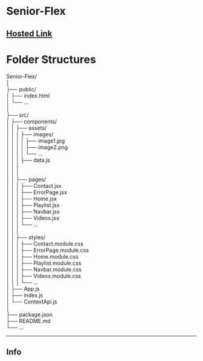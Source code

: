 <h1>Senior-Flex</h1>
<a href="https://senior-flex-kratin.vercel.app/"><h2>Hosted Link</h2></a>
<h1>Folder Structures</h1>
Senior-Flex/ <br/>
│<br/>
├── public/<br/>
│   ├── index.html<br/>
│   └── ...<br/>
│<br/>
├── src/<br/>
│   ├── components/<br/>
│   │   ├── assets/<br/>
│   │   │   ├── images/<br/>
│   │   │   │   ├── image1.jpg<br/>
│   │   │   │   ├── image2.png<br/>
│   │   │   │   └── ...<br/>
│   │   │   ├── data.js<br/>
│   │   │   <br/>
│   │   │<br/>
│   │   ├── pages/<br/>
│   │   │   ├── Contact.jsx<br/>
│   │   │   ├── ErrorPage.jsx<br/>
│   │   │   ├── Home.jsx <br/>
│   │   │   ├── Playlist.jsx<br/>
│   │   │   ├── Navbar.jsx <br/>
│   │   │   ├── Videos.jsx <br/>
│   │   │   └── ... <br/>
│   │   │<br/>
│   │   ├── styles/ <br/>
│   │   │   ├── Contact.module.css <br/>
│   │   │   ├── ErrorPage.module.css <br/>
│   │   │   ├── Home.module.css <br/>
│   │   │   ├── Playlist.module.css <br/>
│   │   │   ├── Navbar.module.css <br/>
│   │   │   ├── Videos.module.css <br/>
│   │   │   └── ... <br/>
│   ├── App.js <br/>
│   ├── index.js <br/>
│   └── ContextApi.js <br/>
│ <br/>
├── package.json <br/>
├── README.md <br/>
└── ... <br/>
<hr/>
<h2>Info</h2>
<p>
  
</p>

